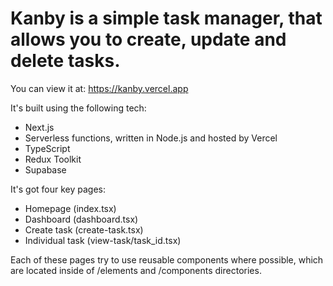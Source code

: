 
# Kanby is a simple task manager, that allows you to create, update and delete tasks.

You can view it at: https://kanby.vercel.app

It's built using the following tech:

- Next.js
- Serverless functions, written in Node.js and hosted by Vercel
- TypeScript
- Redux Toolkit
- Supabase

It's got four key pages:

- Homepage (index.tsx)
- Dashboard (dashboard.tsx)
- Create task (create-task.tsx)
- Individual task (view-task/task_id.tsx)

Each of these pages try to use reusable components where possible, which are located inside of /elements and /components directories. 


